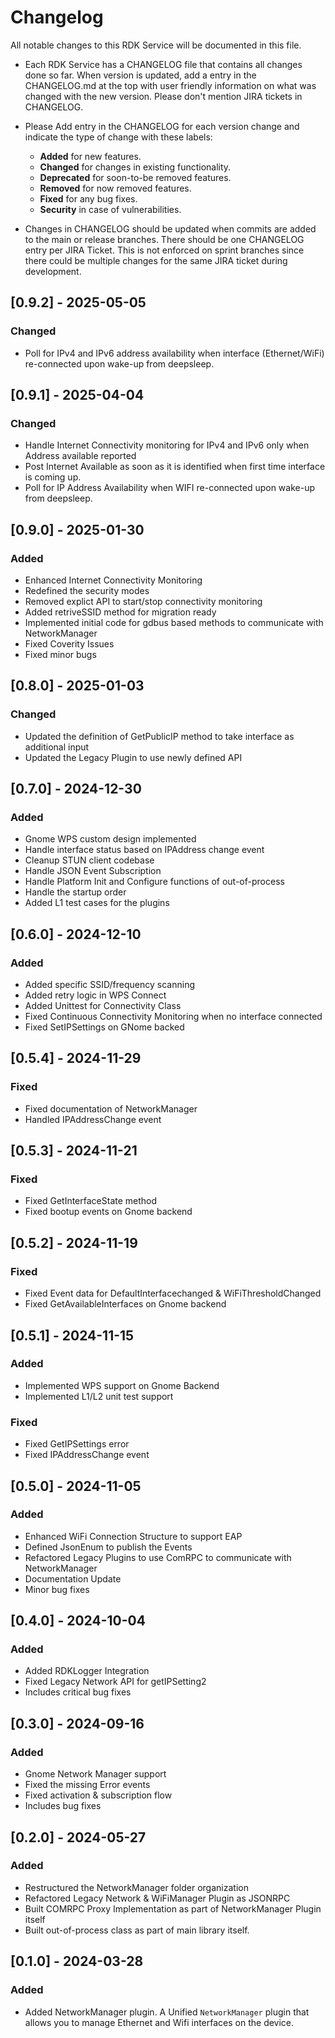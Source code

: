 # Changelog

All notable changes to this RDK Service will be documented in this file.

* Each RDK Service has a CHANGELOG file that contains all changes done so far. When version is updated, add a entry in the CHANGELOG.md at the top with user friendly information on what was changed with the new version. Please don't mention JIRA tickets in CHANGELOG. 

* Please Add entry in the CHANGELOG for each version change and indicate the type of change with these labels:
    * **Added** for new features.
    * **Changed** for changes in existing functionality.
    * **Deprecated** for soon-to-be removed features.
    * **Removed** for now removed features.
    * **Fixed** for any bug fixes.
    * **Security** in case of vulnerabilities.

* Changes in CHANGELOG should be updated when commits are added to the main or release branches. There should be one CHANGELOG entry per JIRA Ticket. This is not enforced on sprint branches since there could be multiple changes for the same JIRA ticket during development. 

## [0.9.2] - 2025-05-05
### Changed
- Poll for IPv4 and IPv6 address availability when interface (Ethernet/WiFi) re-connected upon wake-up from deepsleep.

## [0.9.1] - 2025-04-04
### Changed
- Handle Internet Connectivity monitoring for IPv4 and IPv6 only when Address available reported
- Post Internet Available as soon as it is identified when first time interface is coming up.
- Poll for IP Address Availability when WIFI re-connected upon wake-up from deepsleep.

## [0.9.0] - 2025-01-30
### Added
- Enhanced Internet Connectivity Monitoring
- Redefined the security modes
- Removed explict API to start/stop connectivity monitoring
- Added retriveSSID method for migration ready
- Implemented initial code for gdbus based methods to communicate with NetworkManager
- Fixed Coverity Issues
- Fixed minor bugs

## [0.8.0] - 2025-01-03
### Changed
- Updated the definition of GetPublicIP method to take interface as additional input
- Updated the Legacy Plugin to use newly defined API

## [0.7.0] - 2024-12-30
### Added
- Gnome WPS custom design implemented
- Handle interface status based on IPAddress change event
- Cleanup STUN client codebase
- Handle JSON Event Subscription
- Handle Platform Init and Configure functions of out-of-process
- Handle the startup order
- Added L1 test cases for the plugins

## [0.6.0] - 2024-12-10
### Added
- Added specific SSID/frequency scanning
- Added retry logic in WPS Connect
- Added Unittest for Connectivity Class
- Fixed Continuous Connectivity Monitoring when no interface connected
- Fixed SetIPSettings on GNome backed

## [0.5.4] - 2024-11-29
### Fixed
- Fixed documentation of NetworkManager
- Handled IPAddressChange event

## [0.5.3] - 2024-11-21
### Fixed
- Fixed GetInterfaceState method
- Fixed bootup events on Gnome backend

## [0.5.2] - 2024-11-19
### Fixed
- Fixed Event data for DefaultInterfacechanged & WiFiThresholdChanged
- Fixed GetAvailableInterfaces on Gnome backend

## [0.5.1] - 2024-11-15
### Added
- Implemented WPS support on Gnome Backend
- Implemented L1/L2 unit test support
### Fixed
- Fixed GetIPSettings error
- Fixed IPAddressChange event

## [0.5.0] - 2024-11-05
### Added
- Enhanced WiFi Connection Structure to support EAP
- Defined JsonEnum to publish the Events
- Refactored Legacy Plugins to use ComRPC to communicate with NetworkManager
- Documentation Update
- Minor bug fixes

## [0.4.0] - 2024-10-04
### Added
- Added RDKLogger Integration
- Fixed Legacy Network API for getIPSetting2
- Includes critical bug fixes 

## [0.3.0] - 2024-09-16
### Added
- Gnome Network Manager support
- Fixed the missing Error events
- Fixed activation & subscription flow
- Includes bug fixes

## [0.2.0] - 2024-05-27
### Added
- Restructured the NetworkManager folder organization
- Refactored Legacy Network & WiFiManager Plugin as JSONRPC
- Built COMRPC Proxy Implementation as part of NetworkManager Plugin itself
- Built out-of-process class as part of main library itself.

## [0.1.0] - 2024-03-28
### Added
- Added NetworkManager plugin. A Unified `NetworkManager` plugin that allows you to manage Ethernet and Wifi interfaces on the device.
